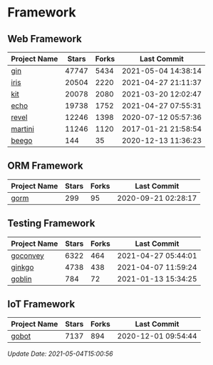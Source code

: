 # Framework

## Web Framework
| Project Name | Stars | Forks | Last Commit |
| ------------ | ----- | ----- | ----------- |
| [gin](https://github.com/gin-gonic/gin) | 47747 | 5434 | 2021-05-04 14:38:14 |
| [iris](https://github.com/kataras/iris) | 20504 | 2220 | 2021-04-27 21:11:37 |
| [kit](https://github.com/go-kit/kit) | 20078 | 2080 | 2021-03-20 12:02:47 |
| [echo](https://github.com/labstack/echo) | 19738 | 1752 | 2021-04-27 07:55:31 |
| [revel](https://github.com/revel/revel) | 12246 | 1398 | 2020-07-12 05:57:36 |
| [martini](https://github.com/go-martini/martini) | 11246 | 1120 | 2017-01-21 21:58:54 |
| [beego](https://github.com/astaxie/beego) | 144 | 35 | 2020-12-13 11:36:23 |

## ORM Framework
| Project Name | Stars | Forks | Last Commit |
| ------------ | ----- | ----- | ----------- |
| [gorm](https://github.com/jinzhu/gorm) | 299 | 95 | 2020-09-21 02:28:17 |

## Testing Framework
| Project Name | Stars | Forks | Last Commit |
| ------------ | ----- | ----- | ----------- |
| [goconvey](https://github.com/smartystreets/goconvey) | 6322 | 464 | 2021-04-27 05:44:01 |
| [ginkgo](https://github.com/onsi/ginkgo) | 4738 | 438 | 2021-04-07 11:59:24 |
| [goblin](https://github.com/franela/goblin) | 784 | 72 | 2021-01-13 15:34:25 |

## IoT Framework
| Project Name | Stars | Forks | Last Commit |
| ------------ | ----- | ----- | ----------- |
| [gobot](https://github.com/hybridgroup/gobot) | 7137 | 894 | 2020-12-01 09:54:44 |

*Update Date: 2021-05-04T15:00:56*